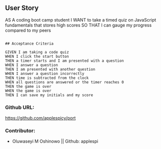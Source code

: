 ## User Story
AS A coding boot camp student
I WANT to take a timed quiz on JavaScript fundamentals that stores high scores
SO THAT I can gauge my progress compared to my peers
```

## Acceptance Criteria

GIVEN I am taking a code quiz
WHEN I click the start button
THEN a timer starts and I am presented with a question
WHEN I answer a question
THEN I am presented with another question
WHEN I answer a question incorrectly
THEN time is subtracted from the clock
WHEN all questions are answered or the timer reaches 0
THEN the game is over
WHEN the game is over
THEN I can save my initials and my score
```

### Github URL: 
https://github.com/applespicy/port




### Contributor: 
 
 - Oluwaseyi M Oshinowo || Github: applespi
